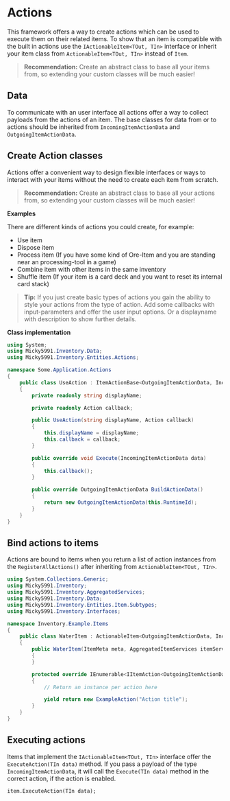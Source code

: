 # Actions

This framework offers a way to create actions which can be used to execute them on their related items.
To show that an item is compatible with the built in actions use the `IActionableItem<TOut, TIn>` interface or inherit your item class from `ActionableItem<TOut, TIn>` instead of `Item`.

> **Recommendation:** Create an abstract class to base all your items from, so extending your custom classes will be
> much easier!

## Data

To communicate with an user interface all actions offer a way to collect payloads from the actions of an item.
The base classes for data from or to actions should be inherited from `IncomingItemActionData` and `OutgoingItemActionData`.

## Create Action classes

Actions offer a convenient way to design flexible interfaces or ways to interact with your items without the
need to create each item from scratch.

> **Recommendation:** Create an abstract class to base all your actions from, so extending your custom classes will be
> much easier!

**Examples**

There are different kinds of actions you could create, for example:

- Use item
- Dispose item
- Process item (If you have some kind of Ore-Item and you are standing near an processing-tool in a game)
- Combine item with other items in the same inventory
- Shuffle item (If your item is a card deck and you want to reset its internal card stack)

> **Tip:** If you just create basic types of actions you gain the ability to style your actions from the type
> of action. Add some callbacks with input-parameters and offer the user input options. Or a displayname with description to show further details.

**Class implementation**

```cs
using System;
using Micky5991.Inventory.Data;
using Micky5991.Inventory.Entities.Actions;

namespace Some.Application.Actions
{
    public class UseAction : ItemActionBase<OutgoingItemActionData, IncomingItemActionData>
    {
        private readonly string displayName;

        private readonly Action callback;

        public UseAction(string displayName, Action callback)
        {
            this.displayName = displayName;
            this.callback = callback;
        }

        public override void Execute(IncomingItemActionData data)
        {
            this.callback();
        }

        public override OutgoingItemActionData BuildActionData()
        {
            return new OutgoingItemActionData(this.RuntimeId);
        }
    }
}
```

## Bind actions to items

Actions are bound to items when you return a list of action instances from the `RegisterAllActions()` after inheriting from `ActionableItem<TOut, TIn>`.

```cs
using System.Collections.Generic;
using Micky5991.Inventory;
using Micky5991.Inventory.AggregatedServices;
using Micky5991.Inventory.Data;
using Micky5991.Inventory.Entities.Item.Subtypes;
using Micky5991.Inventory.Interfaces;

namespace Inventory.Example.Items
{
    public class WaterItem : ActionableItem<OutgoingItemActionData, IncomingItemActionData>
    {
        public WaterItem(ItemMeta meta, AggregatedItemServices itemServices) : base(meta, itemServices)
        {
        }

        protected override IEnumerable<IItemAction<OutgoingItemActionData, IncomingItemActionData>> RegisterAllActions()
        {
            // Return an instance per action here

            yield return new ExampleAction("Action title");
        }
    }
}
```

## Executing actions

Items that implement the `IActionableItem<TOut, TIn>` interface offer the `ExecuteAction(TIn data)` method.
If you pass a payload of the type `IncomingItemActionData`, it will call the `Execute(TIn data)` method in the
correct action, if the action is enabled.

```
item.ExecuteAction(TIn data);
```
